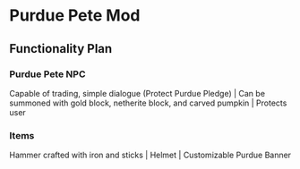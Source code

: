 # Purdue Pete Mod

## Functionality Plan

### Purdue Pete NPC
  Capable of trading, simple dialogue (Protect Purdue Pledge) | Can be summoned with gold block, netherite block, and carved pumpkin | Protects user 
  
### Items 
  Hammer crafted with iron and sticks | Helmet | Customizable Purdue Banner 
  
